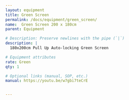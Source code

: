 ```yaml
---
layout: equipment
title: Green Screen
permalink: /docs/equipment/green_screen/
name:  Green Screen 200 x 180cm
parent: Equipment

# Description: Preserve newlines with the pipe (`|`)
description: |
  180x200cm Pull Up Auto-locking Green Screen

# Equipment attributes
rate: Green
qty: 1

# Optional links (manual, SOP, etc.)
manual: https://youtu.be/w7gbi7teCrE


---
```

